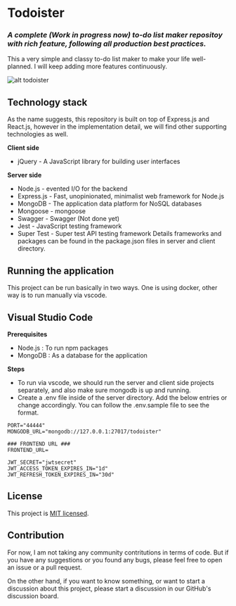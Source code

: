 # Todoister

### _A complete (Work in progress now) to-do list maker repositoy with rich feature, following all production best practices._

This a very simple and classy to-do list maker to make your life well-planned. I will keep adding more features continuously.

![alt todoister](https://github.com/beyond88/todoister/blob/main/src/public/assets/img/todoister.png)

## Technology stack

As the name suggests, this repository is built on top of Express.js and React.js, however in the implementation detail, we will find other supporting technologies as well.

<strong>Client side</strong>

- jQuery - A JavaScript library for building user interfaces

<strong>Server side</strong>

- Node.js - evented I/O for the backend
- Express.js - Fast, unopinionated, minimalist web framework for Node.js
- MongoDB - The application data platform for NoSQL databases
- Mongoose - mongoose
- Swagger - Swagger (Not done yet)
- Jest - JavaScript testing framework
- Super Test - Super test API testing framework
  Details frameworks and packages can be found in the package.json files in server and client directory.

## Running the application

This project can be run basically in two ways. One is using docker, other way is to run manually via vscode.

## Visual Studio Code

<strong>Prerequisites</strong>

- Node.js : To run npm packages
- MongoDB : As a database for the application

**Steps**

- To run via vscode, we should run the server and client side projects separately, and also make sure mongodb is up and running.
- Create a .env file inside of the server directory. Add the below entries or change accordingly. You can follow the .env.sample file to see the format.

```
PORT="44444"
MONGODB_URL="mongodb://127.0.0.1:27017/todoister"

### FRONTEND URL ###
FRONTEND_URL=

JWT_SECRET="jwtsecret"
JWT_ACCESS_TOKEN_EXPIRES_IN="1d"
JWT_REFRESH_TOKEN_EXPIRES_IN="30d"
```

## License

This project is [MIT licensed](https://github.com/facebook/react/blob/main/LICENSE).

## Contribution

For now, I am not taking any community contritutions in terms of code. But if you have any suggestions or you found any bugs, please feel free to open an issue or a pull request.

On the other hand, if you want to know something, or want to start a discussion about this project, please start a discussion in our GitHub's discussion board.

